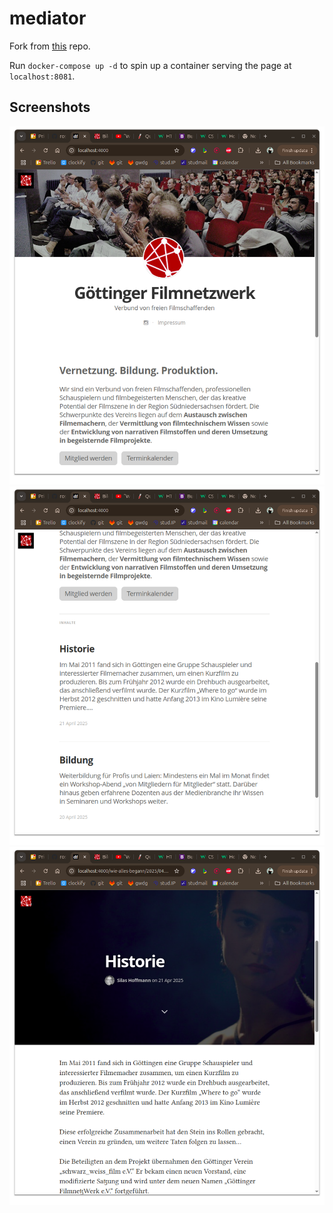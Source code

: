 mediator
========

Fork from [this](https://github.com/dirkfabisch/mediator) repo.

Run `docker-compose up -d` to spin up a container serving the page at `localhost:8081`.

Screenshots
--------
![screenshot](/assets/images/screenshot-01.png)
![screenshot](/assets/images/screenshot-02.png)
![screenshot](/assets/images/screenshot-03.png)

